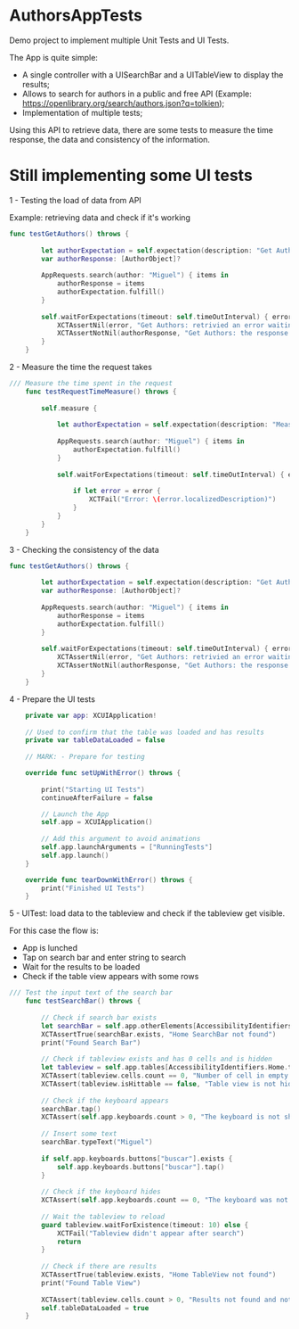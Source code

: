 # AuthorsAppTests
Demo project to implement multiple Unit Tests and UI Tests.

The App is quite simple: 
- A single controller with a UISearchBar and a UITableView to display the results;
- Allows to search for authors in a public and free API (Example: https://openlibrary.org/search/authors.json?q=tolkien);
- Implementation of multiple tests;

Using this API to retrieve data, there are some tests to measure the time response, the data and consistency of the information.

# Still implementing some UI tests

1 - Testing the load of data from API

Example: retrieving data and check if it's working

```swift
func testGetAuthors() throws {
        
        let authorExpectation = self.expectation(description: "Get Author Test")
        var authorResponse: [AuthorObject]?
        
        AppRequests.search(author: "Miguel") { items in
            authorResponse = items
            authorExpectation.fulfill()
        }
        
        self.waitForExpectations(timeout: self.timeOutInterval) { error in
            XCTAssertNil(error, "Get Authors: retrivied an error waiting for expectations")
            XCTAssertNotNil(authorResponse, "Get Authors: the response is nil")
        }
    }
```

2 - Measure the time the request takes

```swift
/// Measure the time spent in the request
    func testRequestTimeMeasure() throws {
        
        self.measure {
            
            let authorExpectation = self.expectation(description: "Measure time test")
            
            AppRequests.search(author: "Miguel") { items in
                authorExpectation.fulfill()
            }
            
            self.waitForExpectations(timeout: self.timeOutInterval) { error in
                
                if let error = error {
                    XCTFail("Error: \(error.localizedDescription)")
                }
            }
        }
    }
```

3 - Checking the consistency of the data

```swift
func testGetAuthors() throws {
        
        let authorExpectation = self.expectation(description: "Get Author Test")
        var authorResponse: [AuthorObject]?
        
        AppRequests.search(author: "Miguel") { items in
            authorResponse = items
            authorExpectation.fulfill()
        }
        
        self.waitForExpectations(timeout: self.timeOutInterval) { error in
            XCTAssertNil(error, "Get Authors: retrivied an error waiting for expectations")
            XCTAssertNotNil(authorResponse, "Get Authors: the response is nil")
        }
    }
```

4 - Prepare the UI tests

```swift
    private var app: XCUIApplication!
    
    // Used to confirm that the table was loaded and has results
    private var tableDataLoaded = false
    
    // MARK: - Prepare for testing

    override func setUpWithError() throws {
        
        print("Starting UI Tests")
        continueAfterFailure = false

        // Launch the App
        self.app = XCUIApplication()
        
        // Add this argument to avoid animations
        self.app.launchArguments = ["RunningTests"]
        self.app.launch()
    }

    override func tearDownWithError() throws {
        print("Finished UI Tests")
    }
```

5 - UITest: load data to the tableview and check if the tableview get visible.

For this case the flow is:
- App is lunched
- Tap on search bar and enter string to search
- Wait for the results to be loaded
- Check if the table view appears with some rows

```swift
/// Test the input text of the search bar
    func testSearchBar() throws {
                
        // Check if search bar exists
        let searchBar = self.app.otherElements[AccessibilityIdentifiers.Home.searchBar]
        XCTAssertTrue(searchBar.exists, "Home SearchBar not found")
        print("Found Search Bar")
        
        // Check if tableview exists and has 0 cells and is hidden
        let tableview = self.app.tables[AccessibilityIdentifiers.Home.tableView]
        XCTAssert(tableview.cells.count == 0, "Number of cell in empty table is not 0")
        XCTAssert(tableview.isHittable == false, "Table view is not hidden")
        
        // Check if the keyboard appears
        searchBar.tap()
        XCTAssert(self.app.keyboards.count > 0, "The keyboard is not shown")
        
        // Insert some text
        searchBar.typeText("Miguel")
        
        if self.app.keyboards.buttons["buscar"].exists {
            self.app.keyboards.buttons["buscar"].tap()
        }
        
        // Check if the keyboard hides
        XCTAssert(self.app.keyboards.count == 0, "The keyboard was not dismissed")
        
        // Wait the tableview to reload
        guard tableview.waitForExistence(timeout: 10) else {
            XCTFail("Tableview didn't appear after search")
            return
        }
        
        // Check if there are results
        XCTAssertTrue(tableview.exists, "Home TableView not found")
        print("Found Table View")
        
        XCTAssert(tableview.cells.count > 0, "Results not found and not displayed in tableview")
        self.tableDataLoaded = true
    }
```
